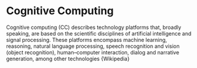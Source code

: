 # Cognitive Computing


Cognitive computing (CC) describes technology platforms that, broadly speaking, are based on the scientific disciplines of artificial intelligence and signal processing. These platforms encompass machine learning, reasoning, natural language processing, speech recognition and vision (object recognition), human–computer interaction, dialog and narrative generation, among other technologies {Wikipedia}



